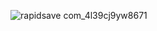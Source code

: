 ![rapidsave com_4l39cj9yw8671](https://github.com/user-attachments/assets/22a0f220-2a10-488a-8202-1c4a2cb2442b)
